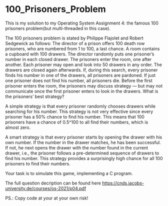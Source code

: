 # 100_Prisoners_Problem
This is my solution to my Operating System Assignment 4: the famous 100 prisoners problem(but multi-threaded in this case).

The 100 prisoners problem is stated by Philippe Flajolet and Robert Sedgewick as follows:
The director of a prison offers 100 death row prisoners, who are numbered from 1
to 100, a last chance. A room contains a cupboard with 100 drawers. The director
randomly puts one prisoner’s number in each closed drawer. The prisoners enter the
room, one after another. Each prisoner may open and look into 50 drawers in any
order. The drawers are closed again afterwards. If, during this search, every prisoner
finds his number in one of the drawers, all prisoners are pardoned. If just one prisoner
does not find his number, all prisoners die. Before the first prisoner enters the room,
the prisoners may discuss strategy — but may not communicate once the first prisoner
enters to look in the drawers. What is the prisoners’ best strategy?


A simple strategy is that every prisoner randomly chooses drawers while searching for his number.
This strategy is not very effective since every prisoner has a 50% chance to find his number. This
means that 100 prisoners have a chance of 0.5^100 to all find their numbers, which is almost zero.


A smart strategy is that every prisoner starts by opening the drawer with his own number. If the
number in the drawer matches, he has been successful. If not, he next opens the drawer with
the number found in the current drawer, i.e., the prisoner follows a pre-determined sequence of
drawers to find his number. This strategy provides a surprisingly high chance for all 100 prisoners
to find their numbers.

Your task is to simulate this game, implementing a C program. 

The full question decription can be found here https://cnds.jacobs-university.de/courses/os-2021/p04.pdf

PS.: Copy code at your at your own risk!

